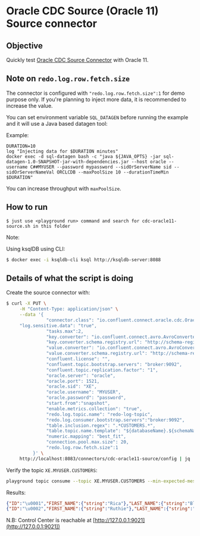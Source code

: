 # Oracle CDC Source (Oracle 11) Source connector

## Objective

Quickly test [Oracle CDC Source Connector](https://docs.confluent.io/kafka-connect-oracle-cdc/current/) with Oracle 11.

## Note on `redo.log.row.fetch.size`

The connector is configured with `"redo.log.row.fetch.size":1` for demo purpose only. 
If you're planning to inject more data, it is recommended to increase the value.

You can set environment variable `SQL_DATAGEN` before running the example and it will use a Java based datagen tool:

Example:

```
DURATION=10
log "Injecting data for $DURATION minutes"
docker exec -d sql-datagen bash -c "java ${JAVA_OPTS} -jar sql-datagen-1.0-SNAPSHOT-jar-with-dependencies.jar --host oracle --username C##MYUSER --password mypassword --sidOrServerName sid --sidOrServerNameVal ORCLCDB --maxPoolSize 10 --durationTimeMin $DURATION"
```

You can increase throughput with `maxPoolSize`.


## How to run

```
$ just use <playground run> command and search for cdc-oracle11-source.sh in this folder
```

Note:

Using ksqlDB using CLI:

```bash
$ docker exec -i ksqldb-cli ksql http://ksqldb-server:8088
```

## Details of what the script is doing

Create the source connector with:

```bash
$ curl -X PUT \
     -H "Content-Type: application/json" \
     --data '{
               "connector.class": "io.confluent.connect.oracle.cdc.OracleCdcSourceConnector",
     "log.sensitive.data": "true",
               "tasks.max":2,
               "key.converter": "io.confluent.connect.avro.AvroConverter",
               "key.converter.schema.registry.url": "http://schema-registry:8081",
               "value.converter": "io.confluent.connect.avro.AvroConverter",
               "value.converter.schema.registry.url": "http://schema-registry:8081",
               "confluent.license": "",
               "confluent.topic.bootstrap.servers": "broker:9092",
               "confluent.topic.replication.factor": "1",
               "oracle.server": "oracle",
               "oracle.port": 1521,
               "oracle.sid": "XE",
               "oracle.username": "MYUSER",
               "oracle.password": "password",
               "start.from":"snapshot",
               "enable.metrics.collection": "true",
               "redo.log.topic.name": "redo-log-topic",
               "redo.log.consumer.bootstrap.servers":"broker:9092",
               "table.inclusion.regex": ".*CUSTOMERS.*",
               "table.topic.name.template": "${databaseName}.${schemaName}.${tableName}",
               "numeric.mapping": "best_fit",
               "connection.pool.max.size": 20,
               "redo.log.row.fetch.size":1
          }' \
     http://localhost:8083/connectors/cdc-oracle11-source/config | jq .
```

Verify the topic `XE.MYUSER.CUSTOMERS`:

```bash
playground topic consume --topic XE.MYUSER.CUSTOMERS --min-expected-messages 2 --timeout 60
```

Results:

```json
{"ID":"\u0001","FIRST_NAME":{"string":"Rica"},"LAST_NAME":{"string":"Blaisdell"},"EMAIL":{"string":"rblaisdell0@rambler.ru"},"GENDER":{"string":"Female"},"CLUB_STATUS":{"string":"bronze"},"COMMENTS":{"string":"Universal optimal hierarchy"},"CREATE_TS":{"long":1604047105216},"UPDATE_TS":{"long":1604047105000},"op_type":"R","table":"ORCLCDB.C##MYUSER.CUSTOMERS","scn":"1449498"}
{"ID":"\u0002","FIRST_NAME":{"string":"Ruthie"},"LAST_NAME":{"string":"Brockherst"},"EMAIL":{"string":"rbrockherst1@ow.ly"},"GENDER":{"string":"Female"},"CLUB_STATUS":{"string":"platinum"},"COMMENTS":{"string":"Reverse-engineered tangible interface"},"CREATE_TS":{"long":1604047105230},"UPDATE_TS":{"long":1604047105000},"op_type":"R","table":"ORCLCDB.C##MYUSER.CUSTOMERS","scn":"1449498"}
```

N.B: Control Center is reachable at [http://127.0.0.1:9021](http://127.0.0.1:9021])
